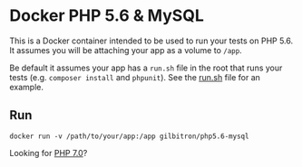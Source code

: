 # Docker PHP 5.6 & MySQL

This is a Docker container intended to be used to run your tests on PHP 5.6. It assumes you will be attaching your app as a volume to `/app`.

Be default it assumes your app has a `run.sh` file in the root that runs your tests (e.g. `composer install` and `phpunit`). See the [run.sh](run.sh) file for an example.

## Run

```
docker run -v /path/to/your/app:/app gilbitron/php5.6-mysql
```

Looking for [PHP 7.0](https://github.com/gilbitron/php7.0-mysql)?
